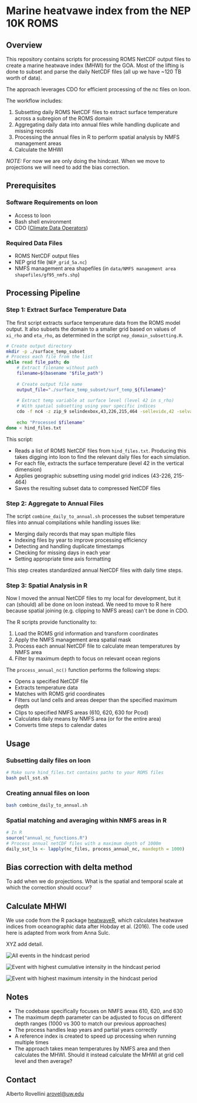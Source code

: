 # Marine heatvawe index from the NEP 10K ROMS

## Overview

This repository contains scripts for processing ROMS NetCDF output files to create a marine heatwave index (MHWI) for the GOA. Most of the lifting is done to subset and parse the daily NetCDF files (all up we have ~120 TB worth of data).

The approach leverages CDO for efficient processing of the nc files on loon.

The workflow includes:

1. Subsetting daily ROMS NetCDF files to extract surface temperature across a subregion of the ROMS domain
2. Aggregating daily data into annual files while handling duplicate and missing records
3. Processing the annual files in R to perform spatial analysis by NMFS management areas
4. Calculate the MHWI

*NOTE:* For now we are only doing the hindcast. When we move to projections we will need to add the bias correction.

## Prerequisites

### Software Requirements on loon
- Access to loon
- Bash shell environment
- CDO ([Climate Data Operators](https://code.mpimet.mpg.de/projects/cdo))

### Required Data Files
- ROMS NetCDF output files
- NEP grid file (`NEP_grid_5a.nc`)
- NMFS management area shapefiles (in `data/NMFS management area shapefiles/gf95_nmfs.shp`)

## Processing Pipeline

### Step 1: Extract Surface Temperature Data

The first script extracts surface temperature data from the ROMS model output. It also subsets the domain to a smaller grid based on values of `xi_rho` and `eta_rho`, as determined in the script `nep_domain_subsetting.R`.

```bash
# Create output directory
mkdir -p ./surface_temp_subset
# Process each file from the list
while read file_path; do
    # Extract filename without path
    filename=$(basename "$file_path")
    
    # Create output file name
    output_file="./surface_temp_subset/surf_temp_${filename}"
    
    # Extract temp variable at surface level (level 42 in s_rho)
    # With spatial subsetting using your specific indices
    cdo -f nc4 -z zip_9 selindexbox,43,226,215,464 -sellevidx,42 -selvar,temp "$file_path" "$output_file"
    
    echo "Processed $filename"
done < hind_files.txt
```

This script:
- Reads a list of ROMS NetCDF files from `hind_files.txt`. Producing this takes digging into loon to find the relevant daily files for each simulation.
- For each file, extracts the surface temperature (level 42 in the vertical dimension)
- Applies geographic subsetting using model grid indices (43-226, 215-464)
- Saves the resulting subset data to compressed NetCDF files

### Step 2: Aggregate to Annual Files

The script `combine_daily_to_annual.sh` processes the subset temperature files into annual compilations while handling issues like:
- Merging daily records that may span multiple files
- Indexing files by year to improve processing efficiency
- Detecting and handling duplicate timestamps
- Checking for missing days in each year
- Setting appropriate time axis formatting

This step creates standardized annual NetCDF files with daily time steps.

### Step 3: Spatial Analysis in R

Now I moved the annual NetCDF files to my local for development, but it can (should) all be done on loon instead. We need to move to R here because spatial joining (e.g. clipping to NMFS areas) can't be done in CDO.

The R scripts provide functionality to:
1. Load the ROMS grid information and transform coordinates
2. Apply the NMFS management area spatial mask
3. Process each annual NetCDF file to calculate mean temperatures by NMFS area
4. Filter by maximum depth to focus on relevant ocean regions

The `process_annual_nc()` function performs the following steps:
- Opens a specified NetCDF file
- Extracts temperature data
- Matches with ROMS grid coordinates
- Filters out land cells and areas deeper than the specified maximum depth
- Clips to specified NMFS areas (610, 620, 630 for Pcod)
- Calculates daily means by NMFS area (or for the entire area)
- Converts time steps to calendar dates

## Usage

### Subsetting daily files on loon
```bash
# Make sure hind_files.txt contains paths to your ROMS files
bash pull_sst.sh
```

### Creating annual files on loon
```bash
bash combine_daily_to_annual.sh
```

### Spatial matching and averaging within NMFS areas in R
```r
# In R
source("annual_nc_functions.R")
# Process annual netCDF files with a maximum depth of 1000m
daily_sst_ls <- lapply(nc_files, process_annual_nc, maxdepth = 1000)
```

## Bias correction with delta method

To add when we do projections. What is the spatial and temporal scale at which the correction should occur?

## Calculate MHWI

We use code from the R package [heatwaveR](https://robwschlegel.github.io/heatwaveR/), which calculates heatwave indices from oceanographic data after Hobday et al. (2016).
The code used here is adapted from work from Anna Sulc.

XYZ add detail.

![All events in the hindcast period](p_ts.png)

![Event with highest cumulative intensity in the hindcast period](event1.png)

![Event with highest maximum intensity in the hindcast period](event2.png)

## Notes

- The codebase specifically focuses on NMFS areas 610, 620, and 630
- The maximum depth parameter can be adjusted to focus on different depth ranges (1000 vs 300 to match our previous approaches)
- The process handles leap years and partial years correctly
- A reference index is created to speed up processing when running multiple times
- The approach takes mean temperatures by NMFS area and then calculates the MHWI. Should it instead calculate the MHWI at grid cell level and then average?

## Contact

Alberto Rovellini
arovel@uw.edu
